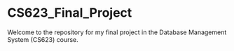 # CS623_Final_Project
Welcome to the repository for my final project in the Database Management System (CS623) course.
